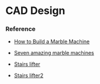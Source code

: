 CAD Design
===

### Reference

- [How to Build a Marble Machine](https://feltmagnet.com/crafts/HowToBuildAMarbleMachine)

- [Seven amazing marble machines](https://woodgears.ca/marbles/paul.html)

- [Stairs lifter](https://youtu.be/o3X3YhxYA_o)

- [Stairs lifter2](https://youtu.be/imUoiZEmk6E)